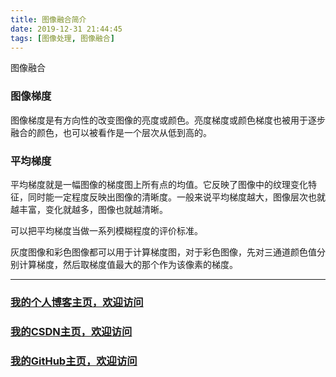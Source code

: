 ```yaml
---
title: 图像融合简介
date: 2019-12-31 21:44:45
tags: [图像处理, 图像融合]
---
```


图像融合
<!--more-->

### 图像梯度
图像梯度是有方向性的改变图像的亮度或颜色。亮度梯度或颜色梯度也被用于逐步融合的颜色，也可以被看作是一个层次从低到高的。

### 平均梯度
平均梯度就是一幅图像的梯度图上所有点的均值。它反映了图像中的纹理变化特征，同时能一定程度反映出图像的清晰度。一般来说平均梯度越大，图像层次也就越丰富，变化就越多，图像也就越清晰。

可以把平均梯度当做一系列模糊程度的评价标准。


灰度图像和彩色图像都可以用于计算梯度图，对于彩色图像，先对三通道颜色值分别计算梯度，然后取梯度值最大的那个作为该像素的梯度。

---

### [我的个人博客主页，欢迎访问](http://www.aomanhao.top/)
### [我的CSDN主页，欢迎访问](https://blog.csdn.net/Aoman_Hao)
### [我的GitHub主页，欢迎访问](https://github.com/AomanHao)


